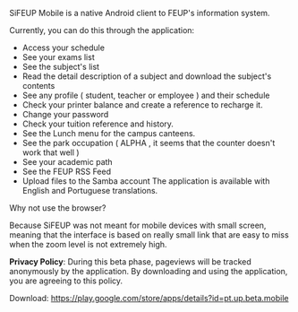 SiFEUP Mobile is a native Android client to FEUP's information system.

Currently, you can do this through the application:
  * Access your schedule
  * See your exams list
  * See the subject's list
  * Read the detail description of a subject and download the subject's contents
  * See any profile ( student, teacher or employee ) and their schedule
  * Check your printer balance and create a reference to recharge it.
  * Change your password
  * Check your tuition reference and history.
  * See the Lunch menu for the campus canteens.
  * See the park occupation ( ALPHA , it seems that the counter doesn't work that well )
  * See your academic path
  * See the FEUP RSS Feed
  * Upload files to the Samba account
The application is available with English and Portuguese translations.

Why not use the browser?

Because SiFEUP was not meant for mobile devices with small screen, meaning that the interface is based on really small link that are easy to miss when the zoom level is not
extremely high.

**Privacy Policy**: During this beta phase, pageviews will be tracked anonymously by the application. By downloading and using the application, you are agreeing to this policy.


Download: https://play.google.com/store/apps/details?id=pt.up.beta.mobile
